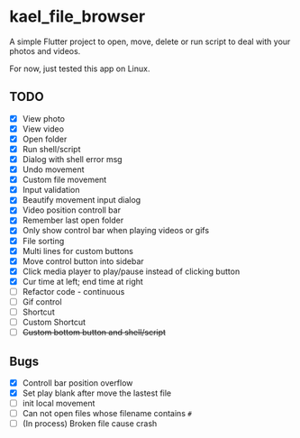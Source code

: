 # kael_file_browser
A simple Flutter project to open, move, delete or run script to deal with your photos and videos.

For now, just tested this app on Linux.
## TODO
- [x] View photo
- [x] View video
- [x] Open folder
- [x] Run shell/script
- [x] Dialog with shell error msg
- [x] Undo movement
- [x] Custom file movement
- [x] Input validation
- [x] Beautify movement input dialog
- [x] Video position controll bar
- [x] Remember last open folder
- [x] Only show control bar when playing videos or gifs
- [x] File sorting
- [x] Multi lines for custom buttons
- [x] Move control button into sidebar
- [x] Click media player to play/pause instead of clicking button
- [x] Cur time at left; end time at right
- [ ] Refactor code - continuous
- [ ] Gif control 
- [ ] Shortcut
- [ ] Custom Shortcut
- [ ] ~~Custom bottom button and shell/script~~

## Bugs
- [x] Controll bar position overflow
- [x] Set play blank after move the lastest file
- [ ] init local movement
- [ ] Can not open files whose filename contains `#`
- [ ] (In process) Broken file cause crash